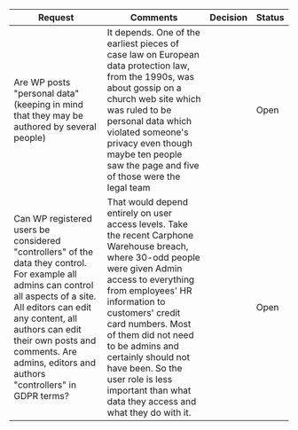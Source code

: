 | Request | Comments | Decision | Status |
| ------- | -------- | -------- | ------ |
| Are WP posts "personal data" (keeping in mind that they may be authored by several people) | It depends. One of the earliest pieces of case law on European data protection law, from the 1990s, was about gossip on a church web site which was ruled to be personal data which violated someone's privacy even though maybe ten people saw the page and five of those were the legal team |  | Open |
| Can WP registered users be considered "controllers" of the data they control. For example all admins can control all aspects of a site. All editors can edit any content, all authors can edit their own posts and comments. Are admins, editors and authors "controllers" in GDPR terms? | That would depend entirely on user access levels. Take the recent Carphone Warehouse breach, where 30-odd people were given Admin access to everything from employees' HR information to customers' credit card numbers. Most of them did not need to be admins and certainly should not have been. So the user role is less important than what data they access and what they do with it. |  | Open |
